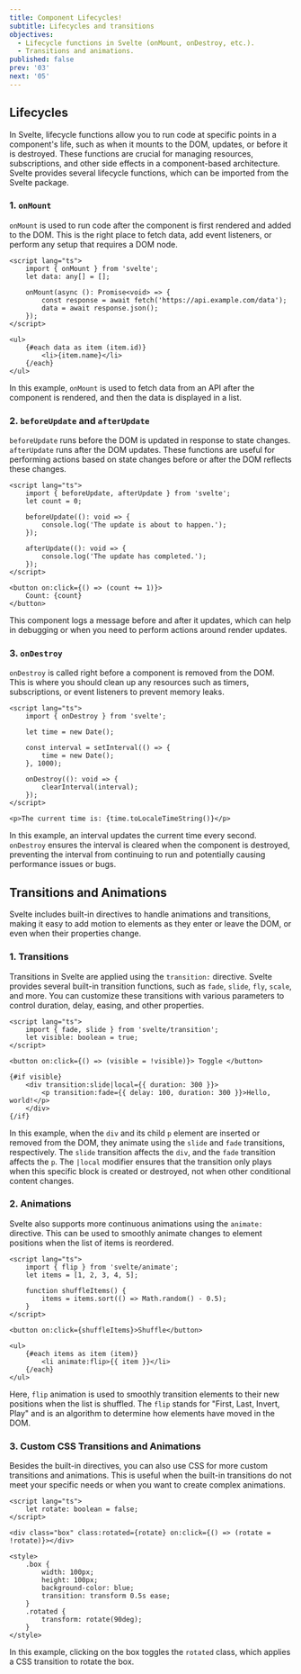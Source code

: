 ```yaml
---
title: Component Lifecycles!
subtitle: Lifecycles and transitions
objectives:
  - Lifecycle functions in Svelte (onMount, onDestroy, etc.).
  - Transitions and animations.
published: false
prev: '03'
next: '05'
---
```


<script context="module">
    
</script>

## Lifecycles

In Svelte, lifecycle functions allow you to run code at specific points in a component's life, such as when it mounts to the DOM, updates, or before it is destroyed. These functions are crucial for managing resources, subscriptions, and other side effects in a component-based architecture. Svelte provides several lifecycle functions, which can be imported from the Svelte package.

### 1. `onMount`

`onMount` is used to run code after the component is first rendered and added to the DOM. This is the right place to fetch data, add event listeners, or perform any setup that requires a DOM node.

```svelte
<script lang="ts">
	import { onMount } from 'svelte';
	let data: any[] = [];

	onMount(async (): Promise<void> => {
		const response = await fetch('https://api.example.com/data');
		data = await response.json();
	});
</script>

<ul>
	{#each data as item (item.id)}
		<li>{item.name}</li>
	{/each}
</ul>
```

In this example, `onMount` is used to fetch data from an API after the component is rendered, and then the data is displayed in a list.

### 2. `beforeUpdate` and `afterUpdate`

`beforeUpdate` runs before the DOM is updated in response to state changes. `afterUpdate` runs after the DOM updates. These functions are useful for performing actions based on state changes before or after the DOM reflects these changes.

```svelte
<script lang="ts">
	import { beforeUpdate, afterUpdate } from 'svelte';
	let count = 0;

	beforeUpdate((): void => {
		console.log('The update is about to happen.');
	});

	afterUpdate((): void => {
		console.log('The update has completed.');
	});
</script>

<button on:click={() => (count += 1)}>
	Count: {count}
</button>
```

This component logs a message before and after it updates, which can help in debugging or when you need to perform actions around render updates.

### 3. `onDestroy`

`onDestroy` is called right before a component is removed from the DOM. This is where you should clean up any resources such as timers, subscriptions, or event listeners to prevent memory leaks.

```svelte
<script lang="ts">
	import { onDestroy } from 'svelte';

	let time = new Date();

	const interval = setInterval(() => {
		time = new Date();
	}, 1000);

	onDestroy((): void => {
		clearInterval(interval);
	});
</script>

<p>The current time is: {time.toLocaleTimeString()}</p>
```

In this example, an interval updates the current time every second. `onDestroy` ensures the interval is cleared when the component is destroyed, preventing the interval from continuing to run and potentially causing performance issues or bugs.

## Transitions and Animations

Svelte includes built-in directives to handle animations and transitions, making it easy to add motion to elements as they enter or leave the DOM, or even when their properties change.

### 1. Transitions

Transitions in Svelte are applied using the `transition:` directive. Svelte provides several built-in transition functions, such as `fade`, `slide`, `fly`, `scale`, and more. You can customize these transitions with various parameters to control duration, delay, easing, and other properties.

```svelte
<script lang="ts">
	import { fade, slide } from 'svelte/transition';
	let visible: boolean = true;
</script>

<button on:click={() => (visible = !visible)}> Toggle </button>

{#if visible}
	<div transition:slide|local={{ duration: 300 }}>
		<p transition:fade={{ delay: 100, duration: 300 }}>Hello, world!</p>
	</div>
{/if}
```

In this example, when the `div` and its child `p` element are inserted or removed from the DOM, they animate using the `slide` and `fade` transitions, respectively. The `slide` transition affects the `div`, and the `fade` transition affects the `p`. The `|local` modifier ensures that the transition only plays when this specific block is created or destroyed, not when other conditional content changes.

### 2. Animations

Svelte also supports more continuous animations using the `animate:` directive. This can be used to smoothly animate changes to element positions when the list of items is reordered.

```svelte
<script lang="ts">
	import { flip } from 'svelte/animate';
	let items = [1, 2, 3, 4, 5];

	function shuffleItems() {
		items = items.sort(() => Math.random() - 0.5);
	}
</script>

<button on:click={shuffleItems}>Shuffle</button>

<ul>
	{#each items as item (item)}
		<li animate:flip>{{ item }}</li>
	{/each}
</ul>
```

Here, `flip` animation is used to smoothly transition elements to their new positions when the list is shuffled. The `flip` stands for "First, Last, Invert, Play" and is an algorithm to determine how elements have moved in the DOM.

### 3. Custom CSS Transitions and Animations

Besides the built-in directives, you can also use CSS for more custom transitions and animations. This is useful when the built-in transitions do not meet your specific needs or when you want to create complex animations.

```svelte
<script lang="ts">
	let rotate: boolean = false;
</script>

<div class="box" class:rotated={rotate} on:click={() => (rotate = !rotate)}></div>

<style>
	.box {
		width: 100px;
		height: 100px;
		background-color: blue;
		transition: transform 0.5s ease;
	}
	.rotated {
		transform: rotate(90deg);
	}
</style>
```

In this example, clicking on the box toggles the `rotated` class, which applies a CSS transition to rotate the box.
